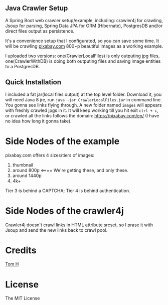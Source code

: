 ## Java Crawler Setup

A Spring Boot web crawler setup/example, including:  crawler4j for crawling, Jsoup for parsing, Spring Data JPA for ORM (Hibernate), PostgresDB and/or direct files output as persistence.

It's a convenience setup that I configurated, so you can save some time. It will be crawling [pixabay.com](https://pixabay.com/) 800~p beautiful images as a working example.

I uploaded two versions: one(CrawlerLocalFiles) is only outputing jpg files, one(CrawlerWithDB) is doing both outputing files and saving image entities to a PostgresDB.


## Quick Installation

I included a fat jar(local files output) at the top level folder. Download it, you will need Java 8 jre, run `java -jar CrawlerLocalFiles.jar` in command line. You gonna see links flying through. A new folder named `images` will appears with freshly crawled jpgs in it. It will keep working till you hit exit `ctrl + c`, or crawled all the links follows the domain: https://pixabay.com/en/ (I have no idea how long it gonna take). 


# Side Nodes of the example

pixabay.com offers 4 sizes/tiers of images:

1. thumbnail 
2. around 800p  <==== We're getting these, and only these.
3. around 1440p
4. 4k+

Tier 3 is behind a CAPTCHA; Tier 4 is behind authentication.


# Side Nodes of the crawler4j

Crawler4j doesn't crawl links in HTML attribute srcset, so I prase it with Jsoup and send the new links back to crawl pool. 


# Credits

[Tom H](http://www.saturnringstation.com/portfolio)

# License

The MIT License

